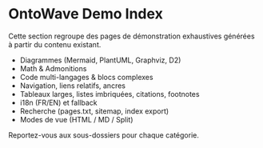 # OntoWave Demo Index

Cette section regroupe des pages de démonstration exhaustives générées à partir du contenu existant.

- Diagrammes (Mermaid, PlantUML, Graphviz, D2)
- Math & Admonitions
- Code multi-langages & blocs complexes
- Navigation, liens relatifs, ancres
- Tableaux larges, listes imbriquées, citations, footnotes
- i18n (FR/EN) et fallback
- Recherche (pages.txt, sitemap, index export)
- Modes de vue (HTML / MD / Split)

Reportez-vous aux sous-dossiers pour chaque catégorie.
